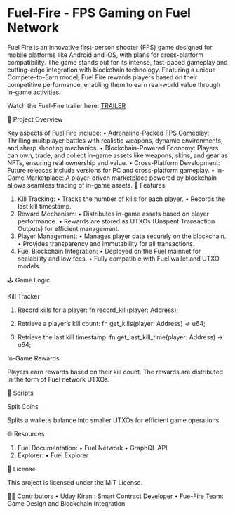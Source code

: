 # Fuel-Fire - FPS Gaming on Fuel Network

Fuel Fire is an innovative first-person shooter (FPS) game designed for mobile platforms like Android and iOS, with plans for cross-platform compatibility. The game stands out for its intense, fast-paced gameplay and cutting-edge integration with blockchain technology. Featuring a unique Compete-to-Earn model, Fuel Fire rewards players based on their competitive performance, enabling them to earn real-world value through in-game activities.

Watch the Fuel-Fire trailer here: [TRAILER](https://www.youtube.com/watch?v=Ms3u9elKcIE&t=11s)

🚀 Project Overview

Key aspects of Fuel Fire include:
 • Adrenaline-Packed FPS Gameplay: Thrilling multiplayer battles with realistic weapons, dynamic environments, and sharp shooting mechanics.
 • Blockchain-Powered Economy: Players can own, trade, and collect in-game assets like weapons, skins, and gear as NFTs, ensuring real ownership and value.
 • Cross-Platform Development: Future releases include versions for PC and cross-platform gameplay.
 • In-Game Marketplace: A player-driven marketplace powered by blockchain allows seamless trading of in-game assets.
📜 Features
 1. Kill Tracking:
 • Tracks the number of kills for each player.
 • Records the last kill timestamp.
 2. Reward Mechanism:
 • Distributes in-game assets based on player performance.
 • Rewards are stored as UTXOs (Unspent Transaction Outputs) for efficient management.
 3. Player Management:
 • Manages player data securely on the blockchain.
 • Provides transparency and immutability for all transactions.
 4. Fuel Blockchain Integration:
 • Deployed on the Fuel mainnet for scalability and low fees.
 • Fully compatible with Fuel wallet and UTXO models.

🕹️ Game Logic

Kill Tracker

 1. Record kills for a player:
fn record_kill(player: Address);

 2. Retrieve a player’s kill count:
fn get_kills(player: Address) -> u64;

 3. Retrieve the last kill timestamp:
fn get_last_kill_time(player: Address) -> u64;

In-Game Rewards

Players earn rewards based on their kill count. The rewards are distributed in the form of Fuel network UTXOs.

📄 Scripts

Split Coins

Splits a wallet’s balance into smaller UTXOs for efficient game operations.

🌐 Resources

 1. Fuel Documentation:
 • Fuel Network
 • GraphQL API
 2. Explorer:
 • Fuel Explorer

📜 License

This project is licensed under the MIT License.

🧑‍💻 Contributors
 • Uday Kiran :  Smart Contract Developer
 • Fue-Fire Team: Game Design and Blockchain Integration
